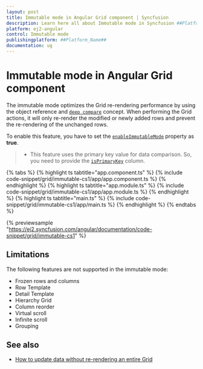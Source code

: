 ```yaml
---
layout: post
title: Immutable mode in Angular Grid component | Syncfusion
description: Learn here all about Immutable mode in Syncfusion ##Platform_Name## Grid component of Syncfusion Essential JS 2 and more.
platform: ej2-angular
control: Immutable mode 
publishingplatform: ##Platform_Name##
documentation: ug
---
```


# Immutable mode in Angular Grid component

The immutable mode optimizes the Grid re-rendering performance by using the object reference and [`deep compare`](https://dmitripavlutin.com/how-to-compare-objects-in-javascript/#4-deep-equality) concept. When performing the Grid actions, it will only re-render the modified or newly added rows and prevent the re-rendering of the unchanged rows.

To enable this feature, you have to set the [`enableImmutableMode`](https://ej2.syncfusion.com/angular/documentation/api/grid/#enableImmutableMode) property as **true**.

>* This feature uses the primary key value for data comparison. So, you need to provide the [`isPrimaryKey`](https://ej2.syncfusion.com/angular/documentation/api/grid/column/#isprimarykey) column.

{% tabs %}
{% highlight ts tabtitle="app.component.ts" %}
{% include code-snippet/grid/immutable-cs1/app/app.component.ts %}
{% endhighlight %}
{% highlight ts tabtitle="app.module.ts" %}
{% include code-snippet/grid/immutable-cs1/app/app.module.ts %}
{% endhighlight %}
{% highlight ts tabtitle="main.ts" %}
{% include code-snippet/grid/immutable-cs1/app/main.ts %}
{% endhighlight %}
{% endtabs %}
  
{% previewsample "https://ej2.syncfusion.com/angular/documentation/code-snippet/grid/immutable-cs1" %}

## Limitations

The following features are not supported in the immutable mode:

* Frozen rows and columns
* Row Template
* Detail Template
* Hierarchy Grid
* Column reorder
* Virtual scroll
* Infinite scroll
* Grouping

## See also

* [How to update data without re-rendering an entire Grid](https://www.syncfusion.com/blogs/post/how-to-update-data-without-rerendering-an-entire-grid-in-angular.aspx)
